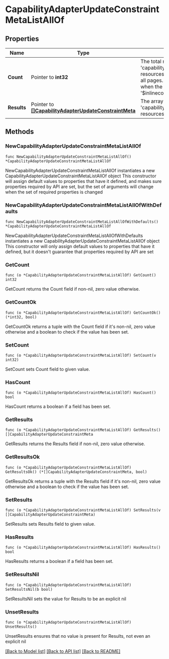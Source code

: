 # CapabilityAdapterUpdateConstraintMetaListAllOf

## Properties

Name | Type | Description | Notes
------------ | ------------- | ------------- | -------------
**Count** | Pointer to **int32** | The total number of &#39;capability.AdapterUpdateConstraintMeta&#39; resources matching the request, accross all pages. The &#39;Count&#39; attribute is included when the HTTP GET request includes the &#39;$inlinecount&#39; parameter. | [optional] 
**Results** | Pointer to [**[]CapabilityAdapterUpdateConstraintMeta**](CapabilityAdapterUpdateConstraintMeta.md) | The array of &#39;capability.AdapterUpdateConstraintMeta&#39; resources matching the request. | [optional] 

## Methods

### NewCapabilityAdapterUpdateConstraintMetaListAllOf

`func NewCapabilityAdapterUpdateConstraintMetaListAllOf() *CapabilityAdapterUpdateConstraintMetaListAllOf`

NewCapabilityAdapterUpdateConstraintMetaListAllOf instantiates a new CapabilityAdapterUpdateConstraintMetaListAllOf object
This constructor will assign default values to properties that have it defined,
and makes sure properties required by API are set, but the set of arguments
will change when the set of required properties is changed

### NewCapabilityAdapterUpdateConstraintMetaListAllOfWithDefaults

`func NewCapabilityAdapterUpdateConstraintMetaListAllOfWithDefaults() *CapabilityAdapterUpdateConstraintMetaListAllOf`

NewCapabilityAdapterUpdateConstraintMetaListAllOfWithDefaults instantiates a new CapabilityAdapterUpdateConstraintMetaListAllOf object
This constructor will only assign default values to properties that have it defined,
but it doesn't guarantee that properties required by API are set

### GetCount

`func (o *CapabilityAdapterUpdateConstraintMetaListAllOf) GetCount() int32`

GetCount returns the Count field if non-nil, zero value otherwise.

### GetCountOk

`func (o *CapabilityAdapterUpdateConstraintMetaListAllOf) GetCountOk() (*int32, bool)`

GetCountOk returns a tuple with the Count field if it's non-nil, zero value otherwise
and a boolean to check if the value has been set.

### SetCount

`func (o *CapabilityAdapterUpdateConstraintMetaListAllOf) SetCount(v int32)`

SetCount sets Count field to given value.

### HasCount

`func (o *CapabilityAdapterUpdateConstraintMetaListAllOf) HasCount() bool`

HasCount returns a boolean if a field has been set.

### GetResults

`func (o *CapabilityAdapterUpdateConstraintMetaListAllOf) GetResults() []CapabilityAdapterUpdateConstraintMeta`

GetResults returns the Results field if non-nil, zero value otherwise.

### GetResultsOk

`func (o *CapabilityAdapterUpdateConstraintMetaListAllOf) GetResultsOk() (*[]CapabilityAdapterUpdateConstraintMeta, bool)`

GetResultsOk returns a tuple with the Results field if it's non-nil, zero value otherwise
and a boolean to check if the value has been set.

### SetResults

`func (o *CapabilityAdapterUpdateConstraintMetaListAllOf) SetResults(v []CapabilityAdapterUpdateConstraintMeta)`

SetResults sets Results field to given value.

### HasResults

`func (o *CapabilityAdapterUpdateConstraintMetaListAllOf) HasResults() bool`

HasResults returns a boolean if a field has been set.

### SetResultsNil

`func (o *CapabilityAdapterUpdateConstraintMetaListAllOf) SetResultsNil(b bool)`

 SetResultsNil sets the value for Results to be an explicit nil

### UnsetResults
`func (o *CapabilityAdapterUpdateConstraintMetaListAllOf) UnsetResults()`

UnsetResults ensures that no value is present for Results, not even an explicit nil

[[Back to Model list]](../README.md#documentation-for-models) [[Back to API list]](../README.md#documentation-for-api-endpoints) [[Back to README]](../README.md)


